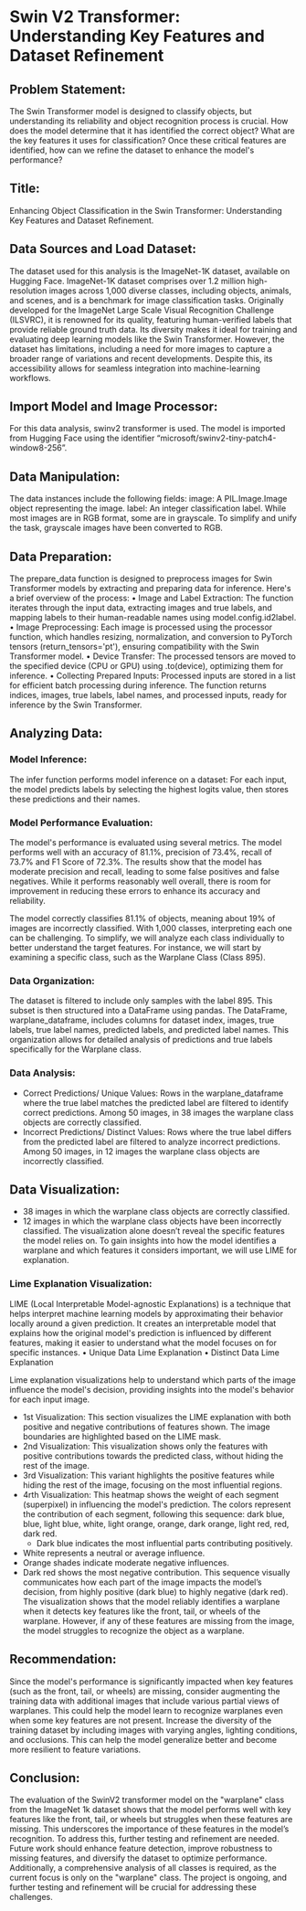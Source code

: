 # Swin V2 Transformer: Understanding Key Features and Dataset Refinement

##	Problem Statement:
The Swin Transformer model is designed to classify objects, but understanding its reliability and object recognition process is crucial. How does the model determine that it has identified the correct object? What are the key features it uses for classification? Once these critical features are identified, how can we refine the dataset to enhance the model's performance?

##	Title: 
Enhancing Object Classification in the Swin Transformer: Understanding Key Features and Dataset Refinement.

##	Data Sources and Load Dataset:  
The dataset used for this analysis is the ImageNet-1K dataset, available on Hugging Face. ImageNet-1K dataset comprises over 1.2 million high-resolution images across 1,000 diverse classes, including objects, animals, and scenes, and is a benchmark for image classification tasks. Originally developed for the ImageNet Large Scale Visual Recognition Challenge (ILSVRC), it is renowned for its quality, featuring human-verified labels that provide reliable ground truth data. Its diversity makes it ideal for training and evaluating deep learning models like the Swin Transformer. However, the dataset has limitations, including a need for more images to capture a broader range of variations and recent developments. Despite this, its accessibility allows for seamless integration into machine-learning workflows.

##	Import Model and Image Processor:
For this data analysis, swinv2 transformer is used. The model is imported from Hugging Face using the identifier “microsoft/swinv2-tiny-patch4-window8-256”.

##	Data Manipulation:
The data instances include the following fields:
image: A PIL.Image.Image object representing the image.
label: An integer classification label.
While most images are in RGB format, some are in grayscale. To simplify and unify the task, grayscale images have been converted to RGB.

##	Data Preparation: 
The prepare_data function is designed to preprocess images for Swin Transformer models by extracting and preparing data for inference. Here's a brief overview of the process:
•	Image and Label Extraction: The function iterates through the input data, extracting images and true labels, and mapping labels to their human-readable names using model.config.id2label.
•	Image Preprocessing: Each image is processed using the processor function, which handles resizing, normalization, and conversion to PyTorch tensors (return_tensors='pt'), ensuring compatibility with the Swin Transformer model.
•	Device Transfer: The processed tensors are moved to the specified device (CPU or GPU) using .to(device), optimizing them for inference.
•	Collecting Prepared Inputs: Processed inputs are stored in a list for efficient batch processing during inference.
The function returns indices, images, true labels, label names, and processed inputs, ready for inference by the Swin Transformer.

##	Analyzing Data:
###	Model Inference: 
The infer function performs model inference on a dataset: For each input, the model predicts labels by selecting the highest logits value, then stores these predictions and their names.

###	Model Performance Evaluation: 
The model's performance is evaluated using several metrics. The model performs well with an accuracy of 81.1%, precision of 73.4%, recall of 73.7% and F1 Score of 72.3%. The results show that the model has moderate precision and recall, leading to some false positives and false negatives. While it performs reasonably well overall, there is room for improvement in reducing these errors to enhance its accuracy and reliability.

The model correctly classifies 81.1% of objects, meaning about 19% of images are incorrectly classified. With 1,000 classes, interpreting each one can be challenging. To simplify, we will analyze each class individually to better understand the target features. For instance, we will start by examining a specific class, such as the Warplane Class (Class 895).

###	Data Organization: 
The dataset is filtered to include only samples with the label 895. This subset is then structured into a DataFrame using pandas. The DataFrame, warplane_dataframe, includes columns for dataset index, images, true labels, true label names, predicted labels, and predicted label names. This organization allows for detailed analysis of predictions and true labels specifically for the Warplane class.

###	Data Analysis: 
- Correct Predictions/ Unique Values: Rows in the warplane_dataframe where the true label matches the predicted label are filtered to identify correct predictions. Among 50 images, in 38 images the warplane class objects are correctly classified.
- Incorrect Predictions/ Distinct Values: Rows where the true label differs from the predicted label are filtered to analyze incorrect predictions. Among 50 images, in 12 images the warplane class objects are incorrectly classified.

##	Data Visualization: 
- 38 images in which the warplane class objects are correctly classified.
- 12 images in which the warplane class objects have been incorrectly classified.
The visualization alone doesn’t reveal the specific features the model relies on. To gain insights into how the model identifies a warplane and which features it considers important, we will use LIME for explanation.

###  Lime Explanation Visualization: 
LIME (Local Interpretable Model-agnostic Explanations) is a technique that helps interpret machine learning models by approximating their behavior locally around a given prediction. It creates an interpretable model that explains how the original model's prediction is influenced by different features, making it easier to understand what the model focuses on for specific instances.
•	Unique Data Lime Explanation
•	Distinct Data Lime Explanation

Lime explanation visualizations help to understand which parts of the image influence the model's decision, providing insights into the model's behavior for each input image.
-	1st Visualization: This section visualizes the LIME explanation with both positive and negative contributions of features shown. The image boundaries are highlighted based on the LIME mask.
-	2nd Visualization: This visualization shows only the features with positive contributions towards the predicted class, without hiding the rest of the image.
-	3rd Visualization: This variant highlights the positive features while hiding the rest of the image, focusing on the most influential regions.
-	4rth Visualization: This heatmap shows the weight of each segment (superpixel) in influencing the model's prediction. The colors represent the contribution of each segment, following this sequence: dark blue, blue, light blue, white, light orange, orange, dark orange, light red, red, dark red.
  	- Dark blue indicates the most influential parts contributing positively.
   - White represents a neutral or average influence.
   - Orange shades indicate moderate negative influences.
   - Dark red shows the most negative contribution.
     This sequence visually communicates how each part of the image impacts the model’s decision, from highly positive (dark blue) to highly negative (dark red).
The visualization shows that the model reliably identifies a warplane when it detects key features like the front, tail, or wheels of the warplane. However, if any of these features are missing from the image, the model struggles to recognize the object as a warplane.

## Recommendation: 
Since the model's performance is significantly impacted when key features (such as the front, tail, or wheels) are missing, consider augmenting the training data with additional images that include various partial views of warplanes. This could help the model learn to recognize warplanes even when some key features are not present. 
Increase the diversity of the training dataset by including images with varying angles, lighting conditions, and occlusions. This can help the model generalize better and become more resilient to feature variations.

## Conclusion: 
The evaluation of the SwinV2 transformer model on the "warplane" class from the ImageNet 1k dataset shows that the model performs well with key features like the front, tail, or wheels but struggles when these features are missing. This underscores the importance of these features in the model’s recognition. To address this, further testing and refinement are needed. Future work should enhance feature detection, improve robustness to missing features, and diversify the dataset to optimize performance. Additionally, a comprehensive analysis of all classes is required, as the current focus is only on the "warplane" class. The project is ongoing, and further testing and refinement will be crucial for addressing these challenges.

